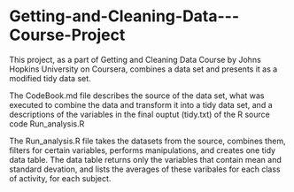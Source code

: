 # Getting-and-Cleaning-Data---Course-Project
This project, as a part of Getting and Cleaning Data Course by Johns Hopkins University on Coursera, combines a data set and presents it as a modified tidy data set.

The CodeBook.md file describes the source of the data set, what was executed to combine the data and transform it into a tidy data set, and a descriptions of the variables in the final ouptut (tidy.txt) of the R source code Run_analysis.R

The Run_analysis.R file takes the datasets from the source, combines them, filters for certain variables, performs manipulations, and creates one tidy data table. The data table returns only the variables that contain mean and standard devation, and lists the averages of these varibales for each class of activity, for each subject.
